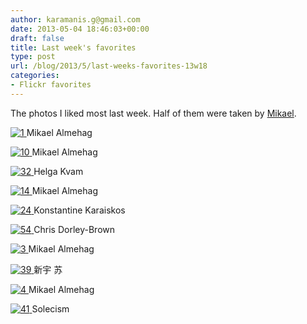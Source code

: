 ```yaml
---
author: karamanis.g@gmail.com
date: 2013-05-04 18:46:03+00:00
draft: false
title: Last week's favorites
type: post
url: /blog/2013/5/last-weeks-favorites-13w18
categories:
- Flickr favorites
---
```


The photos I liked most last week. Half of them were taken by [Mikael](http://www.flickr.com/photos/mlag).

[![1](http://farm4.staticflickr.com/3553/3382936707_ecec1ef159.jpg)
](http://www.flickr.com/photos/22683941@N08/3382936707)
Mikael Almehag





[![10](http://farm8.staticflickr.com/7133/7022361861_761aeaa37e_b.jpg)
](http://www.flickr.com/photos/22683941@N08/7022361861)
Mikael Almehag





[![32](http://farm9.staticflickr.com/8136/8699363682_70c9309dcf_b.jpg)
](http://www.flickr.com/photos/42723019@N00/8699363682)
Helga Kvam





[![14](http://farm9.staticflickr.com/8100/8583407980_3c5d5c5581_b.jpg)
](http://www.flickr.com/photos/22683941@N08/8583407980)
Mikael Almehag





[![24](http://farm9.staticflickr.com/8405/8702179694_488aa04c9a_b.jpg)
](http://www.flickr.com/photos/42245203@N08/8702179694)
Konstantine Karaiskos





[![54](http://farm9.staticflickr.com/8052/8089550393_ef2eb93f8d_b.jpg)
](http://www.flickr.com/photos/34274565@N05/8089550393)
Chris Dorley-Brown





[![3](http://farm5.staticflickr.com/4073/4797781884_f6e07d12c0_b.jpg)
](http://www.flickr.com/photos/22683941@N08/4797781884)
Mikael Almehag





[![39](http://farm9.staticflickr.com/8415/8698320360_a46ff68fa2_b.jpg)
](http://www.flickr.com/photos/36638309@N00/8698320360)
新宇 苏





[![4](http://farm5.staticflickr.com/4073/4802066582_f049707257_b.jpg)
](http://www.flickr.com/photos/22683941@N08/4802066582)
Mikael Almehag





[![41](http://farm9.staticflickr.com/8263/8689842085_dde144eb5d_b.jpg)
](http://www.flickr.com/photos/73642979@N00/8689842085)
Solecism
